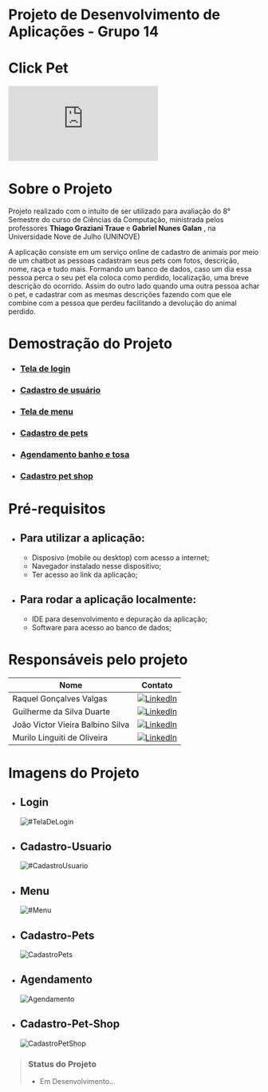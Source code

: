 # Projeto de Desenvolvimento de Aplicações - Grupo 14
# Click Pet

[![GitHub license](https://badgen.net/github/license/Naereen/Strapdown.js)](https://github.com/joaovictor020403/teste-readme/blob/main/LICENSE)



# Sobre o Projeto

Projeto realizado com o intuito de ser utilizado para avaliação do 8° Semestre do curso de Ciências da Computação, ministrada pelos professores **Thiago Graziani Traue** e **Gabriel Nunes Galan** , na Universidade Nove de Julho (UNINOVE)

A aplicação consiste em um serviço online de cadastro de animais por meio de um chatbot as pessoas
cadastram seus pets com fotos, descrição, nome, raça e tudo mais. Formando um
banco de dados, caso um dia essa pessoa perca o seu pet ela coloca como perdido,
localização, uma breve descrição do ocorrido. Assim do outro lado quando uma
outra pessoa achar o pet, e cadastrar com as mesmas descrições fazendo com que
ele combine com a pessoa que perdeu facilitando a devolução do animal perdido.


# Demostração do Projeto
* ###  [Tela de login](#Login)
* ###  [Cadastro de usuário](#Cadastro-Usuario)
* ###  [Tela de menu](#Menu)
* ###  [Cadastro de pets](#Cadastro-Pets)
* ###  [Agendamento banho e tosa](#Agendamento)
* ###  [Cadastro pet shop](#Cadastro-Pet-Shop)
 
# Pré-requisitos
* ## Para utilizar a aplicação:
  -  Disposivo (mobile ou desktop) com acesso a internet;
  -  Navegador instalado nesse dispositivo;
  -  Ter acesso ao link da aplicação;
* ## Para rodar a aplicação localmente:
  -  IDE para desenvolvimento e depuração da aplicação;
  -  Software para acesso ao banco de dados;

# Responsáveis pelo projeto

| Nome  | Contato |
| ------------- | ------------- |
| Raquel Gonçalves Valgas  | [![LinkedIn](https://img.shields.io/badge/linkedin-%230077B5.svg?style=for-the-badge&logo=linkedin&logoColor=white)](https://www.linkedin.com/in/raquel-gon%C3%A7alves-valgas-6989a217a/) |
| Guilherme da Silva Duarte | [![LinkedIn](https://img.shields.io/badge/linkedin-%230077B5.svg?style=for-the-badge&logo=linkedin&logoColor=white)](https://www.linkedin.com/in/guilherme-da-silva-duarte-b19209186/)  |
| João Victor Vieira Balbino Silva| [![LinkedIn](https://img.shields.io/badge/linkedin-%230077B5.svg?style=for-the-badge&logo=linkedin&logoColor=white)](https://www.linkedin.com/in/joaovictorvieirabalbino/)  | 
| Murilo Linguiti de Oliveira | [![LinkedIn](https://img.shields.io/badge/linkedin-%230077B5.svg?style=for-the-badge&logo=linkedin&logoColor=white)](https://www.linkedin.com/in/murilolinguiti/) |

# Imagens do Projeto
- ## Login
    ![#TelaDeLogin](https://user-images.githubusercontent.com/59425970/204044044-a4aad4f6-33a3-4ab4-836d-e223a0914b6c.png)

- ## Cadastro-Usuario
    ![#CadastroUsuario](https://user-images.githubusercontent.com/59425970/204044908-180c498d-b855-4614-9433-766023c1b507.png)

- ## Menu
    ![#Menu](https://user-images.githubusercontent.com/59425970/204048676-c4bda553-58a1-4395-b474-8e90c1779460.png)

- ## Cadastro-Pets
    ![CadastroPets](https://user-images.githubusercontent.com/59425970/204048933-0972ebd1-48ac-4502-95ac-60e267d1c9eb.png)

- ## Agendamento
    ![Agendamento](https://user-images.githubusercontent.com/59425970/204049040-9a4bbd10-243d-42d0-bf00-2b1a07905ee5.png)

- ## Cadastro-Pet-Shop
    ![CadastroPetShop](https://user-images.githubusercontent.com/59425970/204049205-33ab99cd-de38-47c9-ad48-b8ee7dc63744.png)


> ### Status do Projeto
> - Em Desenvolvimento...




 
